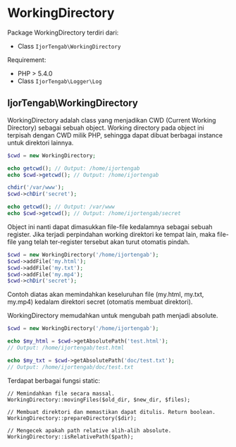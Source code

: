 # WorkingDirectory

Package WorkingDirectory terdiri dari:

  - Class ```IjorTengab\WorkingDirectory```

Requirement:
  - PHP > 5.4.0
  - Class ```IjorTengab\Logger\Log```

## IjorTengab\WorkingDirectory

WorkingDirectory adalah class yang menjadikan CWD (Current Working Directory)
sebagai sebuah object. Working directory pada object ini terpisah dengan
CWD milik PHP, sehingga dapat dibuat berbagai instance untuk direktori lainnya.

```php
$cwd = new WorkingDirectory;

echo getcwd(); // Output: /home/ijortengab
echo $cwd->getcwd(); // Output: /home/ijortengab

chdir('/var/www');
$cwd->chDir('secret');

echo getcwd(); // Output: /var/www
echo $cwd->getcwd(); // Output: /home/ijortengab/secret
```

Object ini nanti dapat dimasukkan file-file kedalamnya sebagai sebuah register.
Jika terjadi perpindahan working direktori ke tempat lain, maka file-file yang
telah ter-register tersebut akan turut otomatis pindah.

```php
$cwd = new WorkingDirectory('/home/ijortengab');
$cwd->addFile('my.html');
$cwd->addFile('my.txt');
$cwd->addFile('my.mp4');
$cwd->chDir('secret');
```
Contoh diatas akan memindahkan keseluruhan file (my.html, my.txt, my.mp4)
kedalam direktori secret (otomatis membuat direktori).

WorkingDirectory memudahkan untuk mengubah path menjadi absolute.

```php
$cwd = new WorkingDirectory('/home/ijortengab');

echo $my_html = $cwd->getAbsolutePath('test.html');
// Output: /home/ijortengab/test.html

echo $my_txt = $cwd->getAbsolutePath('doc/test.txt');
// Output: /home/ijortengab/doc/test.txt
```

Terdapat berbagai fungsi static:

```
// Memindahkan file secara massal.
WorkingDirectory::movingFiles($old_dir, $new_dir, $files);

// Membuat direktori dan memastikan dapat ditulis. Return boolean.
WorkingDirectory::prepareDirectory($dir);

// Mengecek apakah path relative alih-alih absolute.
WorkingDirectory::isRelativePath($path);
```
